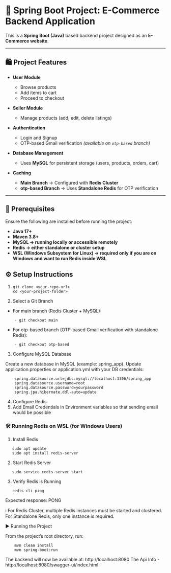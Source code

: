 # 🛒 Spring Boot Project: E-Commerce Backend Application

This is a **Spring Boot (Java)** based backend project designed as an **E-Commerce website**.

---

## 🛍 Project Features

- **User Module**
    - Browse products
    - Add items to cart
    - Proceed to checkout

- **Seller Module**
    - Manage products (add, edit, delete listings)

- **Authentication**
    - Login and Signup
    - OTP-based Gmail verification *(available on `otp-based` branch)*

- **Database Management**
    - Uses **MySQL** for persistent storage (users, products, orders, cart)

- **Caching**
    - **Main Branch** → Configured with **Redis Cluster**
    - **otp-based Branch** → Uses **Standalone Redis** for OTP verification

---

## 🚀 Prerequisites

Ensure the following are installed before running the project:

- **Java 17+**
- **Maven 3.8+**
- **MySQL → running locally or accessible remotely**
- **Redis → either standalone or cluster setup**
- **WSL (Windows Subsystem for Linux) → required only if you are on Windows and want to run Redis inside WSL**

## ⚙️ Setup Instructions

1. ```Clone the Repository
   git clone <your-repo-url>
   cd <your-project-folder>

2. Select a Git Branch

- For main branch (Redis Cluster + MySQL):
```
    - git checkout main
```
- For otp-based branch (OTP-based Gmail verification with standalone Redis):

```    
    - git checkout otp-based
```

3. Configure MySQL Database

Create a new database in MySQL (example: spring_app).
Update application.properties or application.yml with your DB credentials:
```
    spring.datasource.url=jdbc:mysql://localhost:3306/spring_app
    spring.datasource.username=root
    spring.datasource.password=yourpassword
    spring.jpa.hibernate.ddl-auto=update
```

4. Configure Redis
5. Add Email Credentials in Environment variables so that sending email would be possible

### 🛠 Running Redis on WSL (for Windows Users)
1. Install Redis
```
   sudo apt update
   sudo apt install redis-server
```
2. Start Redis Server
```
   sudo service redis-server start
```
3. Verify Redis is Running
```
   redis-cli ping
```

Expected response:
PONG


ℹ️ For Redis Cluster, multiple Redis instances must be started and clustered.
For Standalone Redis, only one instance is required.

▶️ Running the Project

From the project’s root directory, run:
```
    mvn clean install
    mvn spring-boot:run
```

The backend will now be available at:
http://localhost:8080
The Api Info - http://localhost:8080/swagger-ui/index.html
